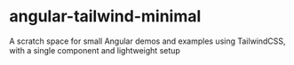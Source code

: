 # angular-tailwind-minimal

A scratch space for small Angular demos and examples using TailwindCSS, with a single component and lightweight setup
